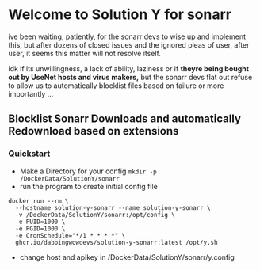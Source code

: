 # Welcome to Solution Y for sonarr

ive been waiting, patiently, for the sonarr devs to wise up and implement this, but after dozens of closed issues and the ignored pleas of user, after user, it seems this matter will not resolve itself. 

idk if its unwillingness, a lack of ability, laziness or if **theyre being bought out by UseNet hosts and virus makers,** but the sonarr devs flat out refuse to allow us to automatically blocklist files based on failure or more importantly ...

## Blocklist Sonarr Downloads and automatically Redownload based on extensions 

### Quickstart
- Make a Directory for your config `mkdir -p /DockerData/SolutionY/sonarr`
- run the program to create initial config file 
```
docker run --rm \
  --hostname solution-y-sonarr --name solution-y-sonarr \
  -v /DockerData/SolutionY/sonarr:/opt/config \
  -e PUID=1000 \
  -e PGID=1000 \
  -e CronSchedule="*/1 * * * *" \
  ghcr.io/dabbingwowdevs/solution-y-sonarr:latest /opt/y.sh
```
- change host and apikey in /DockerData/SolutionY/sonarr/y.config

